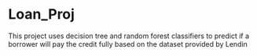 # Loan_Proj
This project uses decision tree and random forest classifiers to predict if a borrower will pay the credit fully based on the dataset provided by Lendin 
